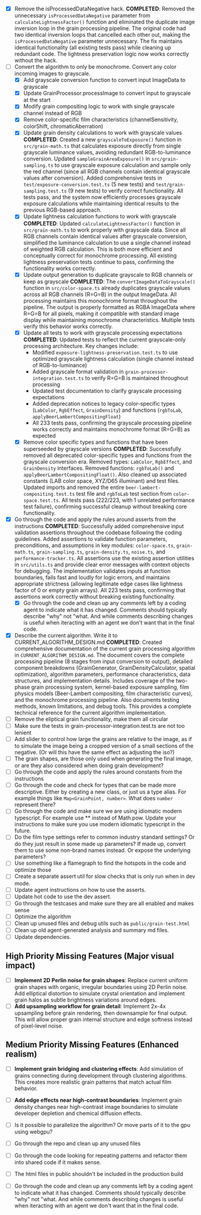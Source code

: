 - [x] Remove the isProcessedDataNegative hack.
  **COMPLETED**: Removed the unnecessary `isProcessedDataNegative` parameter from `calculateLightnessFactor()` function and eliminated the duplicate image inversion loop in the grain processing pipeline. The original code had two identical inversion loops that cancelled each other out, making the `isProcessedDataNegative` parameter unnecessary. The fix maintains identical functionality (all existing tests pass) while cleaning up redundant code. The lightness preservation logic now works correctly without the hack.
- [ ] Convert the algorithm to only be monochrome. Convert any color incoming images to grayscale.
  - [x] Add grayscale conversion function to convert input ImageData to grayscale
  - [x] Update GrainProcessor.processImage to convert input to grayscale at the start
  - [x] Modify grain compositing logic to work with single grayscale channel instead of RGB
  - [x] Remove color-specific film characteristics (channelSensitivity, colorShift, chromaticAberration)
  - [x] Update grain density calculations to work with grayscale values
    **COMPLETED**: Created a new `grayscaleToExposure()` function in `src/grain-math.ts` that calculates exposure directly from single grayscale luminance values, avoiding redundant RGB-to-luminance conversion. Updated `sampleGrainAreaExposure()` in `src/grain-sampling.ts` to use grayscale exposure calculation and sample only the red channel (since all RGB channels contain identical grayscale values after conversion). Added comprehensive tests in `test/exposure-conversion.test.ts` (5 new tests) and `test/grain-sampling.test.ts` (9 new tests) to verify correct functionality. All tests pass, and the system now efficiently processes grayscale exposure calculations while maintaining identical results to the previous RGB-based approach.
  - [x] Update lightness calculation functions to work with grayscale
    **COMPLETED**: Updated `calculateLightnessFactor()` function in `src/grain-math.ts` to work properly with grayscale data. Since all RGB channels contain identical values after grayscale conversion, simplified the luminance calculation to use a single channel instead of weighted RGB calculation. This is both more efficient and conceptually correct for monochrome processing. All existing lightness preservation tests continue to pass, confirming the functionality works correctly.
  - [x] Update output generation to duplicate grayscale to RGB channels or keep as grayscale
    **COMPLETED**: The `convertImageDataToGrayscale()` function in `src/color-space.ts` already duplicates grayscale values across all RGB channels (R=G=B) in the output ImageData. All processing maintains this monochrome format throughout the pipeline. The output is properly formatted as RGBA ImageData where R=G=B for all pixels, making it compatible with standard image display while maintaining monochrome characteristics. Multiple tests verify this behavior works correctly.
  - [x] Update all tests to work with grayscale processing expectations
    **COMPLETED**: Updated tests to reflect the current grayscale-only processing architecture. Key changes include:
    - Modified `exposure-lightness-preservation.test.ts` to use optimized grayscale lightness calculation (single channel instead of RGB-to-luminance)
    - Added grayscale format validation in `grain-processor-integration.test.ts` to verify R=G=B is maintained throughout processing
    - Updated test documentation to clarify grayscale processing expectations
    - Added deprecation notices to legacy color-specific types (`LabColor`, `RgbEffect`, `GrainDensity`) and functions (`rgbToLab`, `applyBeerLambertCompositingFloat`)
    - All 233 tests pass, confirming the grayscale processing pipeline works correctly and maintains monochrome format (R=G=B) as expected
  - [x] Remove color specific types and functions that have been superseeded by grayscale versions
    **COMPLETED**: Successfully removed all deprecated color-specific types and functions from the grayscale conversion era. Removed types: `LabColor`, `RgbEffect`, and `GrainDensity` interfaces. Removed functions: `rgbToLab()` and `applyBeerLambertCompositingFloat()`. Also cleaned up associated constants (LAB color space, XYZ/D65 illuminant) and test files. Updated imports and removed the entire `beer-lambert-compositing.test.ts` test file and `rgbToLab` test section from `color-space.test.ts`. All tests pass (222/223, with 1 unrelated performance test failure), confirming successful cleanup without breaking core functionality.
- [x] Go through the code and apply the rules around asserts from the instructions
  **COMPLETED**: Successfully added comprehensive input validation assertions throughout the codebase following the coding guidelines. Added assertions to validate function parameters, preconditions, and assumptions in key modules: `color-space.ts`, `grain-math.ts`, `grain-sampling.ts`, `grain-density.ts`, `noise.ts`, and `performance-tracker.ts`. All assertions use the existing assertion utilities in `src/utils.ts` and provide clear error messages with context objects for debugging. The implementation validates inputs at function boundaries, fails fast and loudly for logic errors, and maintains appropriate strictness (allowing legitimate edge cases like lightness factor of 0 or empty grain arrays). All 223 tests pass, confirming that assertions work correctly without breaking existing functionality.
  - [x] Go through the code and clean up any comments left by a coding agent to indicate what it has changed. Comments should typically describe "why" not "what. And while comments describing changes is useful when iteracting with an agent we don't want that in the final code.
- [x] Describe the current algorithm. Write it to CURRENT_ALGORITHM_DESIGN.md
  **COMPLETED**: Created comprehensive documentation of the current grain processing algorithm in `CURRENT_ALGORITHM_DESIGN.md`. The document covers the complete processing pipeline (8 stages from input conversion to output), detailed component breakdowns (GrainGenerator, GrainDensityCalculator, spatial optimization), algorithm parameters, performance characteristics, data structures, and implementation details. Includes coverage of the two-phase grain processing system, kernel-based exposure sampling, film physics models (Beer-Lambert compositing, film characteristic curves), and the monochrome processing pipeline. Also documents testing methods, known limitations, and debug tools. This provides a complete technical reference for the current algorithm implementation.
- [ ] Remove the eliptical grain functionality, make them all circular
- [ ] Make sure the tests in grain-processor-integration.test.ts are not too lenient
- [ ] Add slider to control how large the grains are relative to the image, as if to simulate the image being a cropped version of a small sections of the negative. (Or will this have the same effect as adjusting the iso?)
- [ ] The grain shapes, are those only used when generating the final image, or are they also considered when doing grain development?
- [ ] Go through the code and apply the rules around constants from the instructions
- [ ] Go through the code and check for types that can be made more descriptive. Either by creating a new class, or just us a type alias. For example things like `Map<GrainPoint, number>`. What does `number` represent there?
- [ ] Go through the code and make sure we are using idiomatic modern typescript. For example use ** instead of Math.pow. Update your instructions to make sure you use modern idiomatic typescript in the future.
- [ ] Do the film type settings refer to common industry standard settings? Or do they just result in some made up parameters? If made up, convert them to use some non-brand names instead. Or expose the underlying parameters?
- [ ] Use something like a flamegraph to find the hotspots in the code and optimize those
- [ ] Create a separate assert util for slow checks that is only run when in dev mode.
- [ ] Update agent instructions on how to use the asserts.
- [ ] Update hot code to use the dev assert.
- [ ] Go through the testcases and make sure they are all enabled and makes sense
- [ ] Optimize the algorithm
- [ ] Clean up unused files and debug utils such as `public/grain-test.html`
- [ ] Clean up old agent-generated analysis and summary md files.
- [ ] Update dependencies.

## High Priority Missing Features (Major visual impact)

- [ ] **Implement 2D Perlin noise for grain shapes**: Replace current uniform grain shapes with organic, irregular boundaries using 2D Perlin noise. Add elliptical distortion to simulate crystal orientation and implement grain halos as subtle brightness variations around edges.
- [ ] **Add upsampling workflow for grain detail**: Implement 2x-4x upsampling before grain rendering, then downsample for final output. This will allow proper grain internal structure and edge softness instead of pixel-level noise.

## Medium Priority Missing Features (Enhanced realism)

- [ ] **Implement grain bridging and clustering effects**: Add simulation of grains connecting during development through clustering algorithms. This creates more realistic grain patterns that match actual film behavior.
- [ ] **Add edge effects near high-contrast boundaries**: Implement grain density changes near high-contrast image boundaries to simulate developer depletion and chemical diffusion effects.


- [ ] Is it possible to parallelize the algorithm? Or move parts of it to the gpu using webgpu?
- [ ] Go through the repo and clean up any unused files
- [ ] Go through the code looking for repeating patterns and refactor them into shared code if it makes sense.
- [ ] The html files in public shouldn't be included in the production build
- [ ] Go through the code and clean up any comments left by a coding agent to indicate what it has changed. Comments should typically describe "why" not "what. And while comments describing changes is useful when iteracting with an agent we don't want that in the final code.
